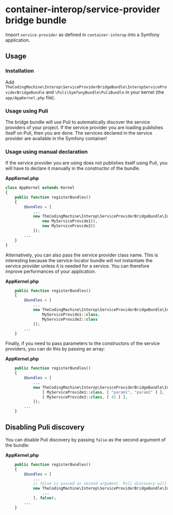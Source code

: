 # container-interop/service-provider bridge bundle

Import `service-provider` as defined in `container-interop` into a Symfony application.

## Usage

### Installation

Add `TheCodingMachine\Interop\ServiceProviderBridgeBundle\InteropServiceProviderBridgeBundle` and `\Puli\SymfonyBundle\PuliBundle` in your kernel (the `app/AppKernel.php` file).

### Usage using Puli

The bridge bundle will use Puli to automatically discover the service providers of your project. If the service provider you are loading publishes itself
on Puli, then you are done. The services declared in the service provider are available in the Symfony container!

### Usage using manual declaration
 
If the service provider you are using does not publishes itself using Puli, you will have to declare it manually in the constructor of the bundle.

**AppKernel.php**
```php
class AppKernel extends Kernel
{
    public function registerBundles()
    {
        $bundles = [
            ...
            new TheCodingMachine\Interop\ServiceProviderBridgeBundle\InteropServiceProviderBridgeBundle([
                new MyServiceProvide1(),
                new MyServiceProvide2()
            ]);
        ...
    }
}
```

Alternatively, you can also pass the service provider class name. This is interesting because the service-locator bundle will not instantiate the service provider unless it is needed for a service.
You can therefore improve performances of your application.

**AppKernel.php**
```php
    public function registerBundles()
    {
        $bundles = [
            ...
            new TheCodingMachine\Interop\ServiceProviderBridgeBundle\InteropServiceProviderBridgeBundle([
                MyServiceProvide1::class,
                MyServiceProvide2::class
            ]);
        ...
    }
```

Finally, if you need to pass parameters to the constructors of the service providers, you can do this by passing an array:

**AppKernel.php**
```php
    public function registerBundles()
    {
        $bundles = [
            ...
            new TheCodingMachine\Interop\ServiceProviderBridgeBundle\InteropServiceProviderBridgeBundle([
                [ MyServiceProvide1::class, [ "param1", "param2" ] ],
                [ MyServiceProvide2::class, [ 42 ] ],
            ]);
        ...
    }
```

## Disabling Puli discovery

You can disable Puli discovery by passing `false` as the second argument of the bundle:

**AppKernel.php**
```php
    public function registerBundles()
    {
        $bundles = [
            ...
            // false is passed as second argument. Puli discovery will be disabled.
            new TheCodingMachine\Interop\ServiceProviderBridgeBundle\InteropServiceProviderBridgeBundle([
                ...
            ], false);
        ...
    }
```
